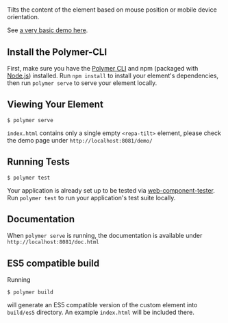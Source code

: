 # <repa-tilt>

Tilts the content of the element based on mouse position or mobile device orientation.

See [a very basic demo here](https://dyuri.bitbucket.io/repa-tilt/).

## Install the Polymer-CLI

First, make sure you have the [Polymer CLI](https://www.npmjs.com/package/polymer-cli) and npm (packaged with [Node.js](https://nodejs.org)) installed. Run `npm install` to install your element's dependencies, then run `polymer serve` to serve your element locally.

## Viewing Your Element

```
$ polymer serve
```

`index.html` contains only a single empty `<repa-tilt>` element, please check the demo page under `http://localhost:8081/demo/`

## Running Tests

```
$ polymer test
```

Your application is already set up to be tested via [web-component-tester](https://github.com/Polymer/web-component-tester). Run `polymer test` to run your application's test suite locally.

## Documentation

When `polymer serve` is running, the documentation is available under `http://localhost:8081/doc.html`

## ES5 compatible build

Running
```
$ polymer build
```
will generate an ES5 compatible version of the custom element into `build/es5` directory. An example `index.html` will be included there.
